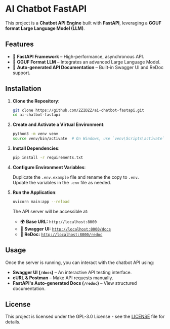 # AI Chatbot FastAPI

This project is a **Chatbot API Engine** built with **FastAPI**, leveraging a **GGUF format Large Language Model (LLM)**.

## Features

- 🚀 **FastAPI Framework** – High-performance, asynchronous API.
- 🤖 **GGUF Format LLM** – Integrates an advanced Large Language Model.
- 📜 **Auto-generated API Documentation** – Built-in Swagger UI and ReDoc support.

## Installation

1. **Clone the Repository**:

   ```bash
   git clone https://github.com/ZZIDZZ/ai-chatbot-fastapi.git
   cd ai-chatbot-fastapi
   ```

2. **Create and Activate a Virtual Environment**:

   ```bash
   python3 -m venv venv
   source venv/bin/activate  # On Windows, use `venv\Scripts\activate`
   ```

3. **Install Dependencies**:

   ```bash
   pip install -r requirements.txt
   ```

4. **Configure Environment Variables**:

   Duplicate the `.env.example` file and rename the copy to `.env`.  
   Update the variables in the `.env` file as needed.

5. **Run the Application**:

   ```bash
   uvicorn main:app --reload
   ```

   The API server will be accessible at:

   - 🌍 **Base URL:** `http://localhost:8000`
   - 📄 **Swagger UI:** [`http://localhost:8000/docs`](http://localhost:8000/docs)
   - 📘 **ReDoc:** [`http://localhost:8000/redoc`](http://localhost:8000/redoc)

## Usage

Once the server is running, you can interact with the chatbot API using:

- **Swagger UI (`/docs`)** – An interactive API testing interface.
- **cURL & Postman** – Make API requests manually.
- **FastAPI's Auto-generated Docs (`/redoc`)** – View structured documentation.

## License
This project is licensed under the GPL-3.0 License - see the [LICENSE](LICENSE) file for details.